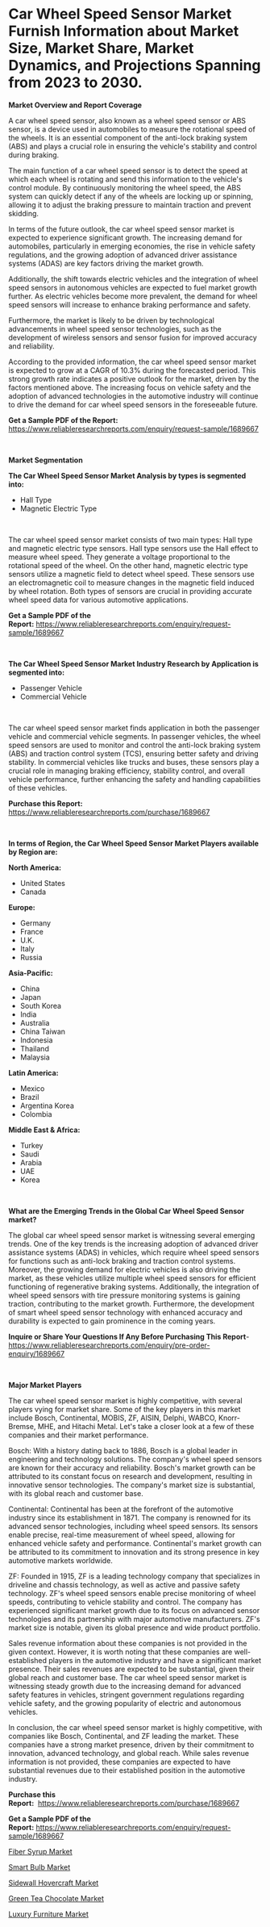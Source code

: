 <p><h1>Car Wheel Speed Sensor Market Furnish Information about Market Size, Market Share, Market Dynamics, and Projections Spanning from 2023 to 2030.</h1></p><p><strong>Market Overview and Report Coverage</strong></p>
<p><p>A car wheel speed sensor, also known as a wheel speed sensor or ABS sensor, is a device used in automobiles to measure the rotational speed of the wheels. It is an essential component of the anti-lock braking system (ABS) and plays a crucial role in ensuring the vehicle's stability and control during braking.</p><p>The main function of a car wheel speed sensor is to detect the speed at which each wheel is rotating and send this information to the vehicle's control module. By continuously monitoring the wheel speed, the ABS system can quickly detect if any of the wheels are locking up or spinning, allowing it to adjust the braking pressure to maintain traction and prevent skidding.</p><p>In terms of the future outlook, the car wheel speed sensor market is expected to experience significant growth. The increasing demand for automobiles, particularly in emerging economies, the rise in vehicle safety regulations, and the growing adoption of advanced driver assistance systems (ADAS) are key factors driving the market growth.</p><p>Additionally, the shift towards electric vehicles and the integration of wheel speed sensors in autonomous vehicles are expected to fuel market growth further. As electric vehicles become more prevalent, the demand for wheel speed sensors will increase to enhance braking performance and safety.</p><p>Furthermore, the market is likely to be driven by technological advancements in wheel speed sensor technologies, such as the development of wireless sensors and sensor fusion for improved accuracy and reliability.</p><p>According to the provided information, the car wheel speed sensor market is expected to grow at a CAGR of 10.3% during the forecasted period. This strong growth rate indicates a positive outlook for the market, driven by the factors mentioned above. The increasing focus on vehicle safety and the adoption of advanced technologies in the automotive industry will continue to drive the demand for car wheel speed sensors in the foreseeable future.</p></p>
<p><strong>Get a Sample PDF of the Report:</strong> <a href="https://www.reliableresearchreports.com/enquiry/request-sample/1689667">https://www.reliableresearchreports.com/enquiry/request-sample/1689667</a></p>
<p>&nbsp;</p>
<p><strong>Market Segmentation</strong></p>
<p><strong>The Car Wheel Speed Sensor Market Analysis by types is segmented into:</strong></p>
<p><ul><li>Hall Type</li><li>Magnetic Electric Type</li></ul></p>
<p>&nbsp;</p>
<p><p>The car wheel speed sensor market consists of two main types: Hall type and magnetic electric type sensors. Hall type sensors use the Hall effect to measure wheel speed. They generate a voltage proportional to the rotational speed of the wheel. On the other hand, magnetic electric type sensors utilize a magnetic field to detect wheel speed. These sensors use an electromagnetic coil to measure changes in the magnetic field induced by wheel rotation. Both types of sensors are crucial in providing accurate wheel speed data for various automotive applications.</p></p>
<p><strong>Get a Sample PDF of the Report:</strong>&nbsp;<a href="https://www.reliableresearchreports.com/enquiry/request-sample/1689667">https://www.reliableresearchreports.com/enquiry/request-sample/1689667</a></p>
<p>&nbsp;</p>
<p><strong>The Car Wheel Speed Sensor Market Industry Research by Application is segmented into:</strong></p>
<p><ul><li>Passenger Vehicle</li><li>Commercial Vehicle</li></ul></p>
<p>&nbsp;</p>
<p><p>The car wheel speed sensor market finds application in both the passenger vehicle and commercial vehicle segments. In passenger vehicles, the wheel speed sensors are used to monitor and control the anti-lock braking system (ABS) and traction control system (TCS), ensuring better safety and driving stability. In commercial vehicles like trucks and buses, these sensors play a crucial role in managing braking efficiency, stability control, and overall vehicle performance, further enhancing the safety and handling capabilities of these vehicles.</p></p>
<p><strong>Purchase this Report:</strong>&nbsp; <a href="https://www.reliableresearchreports.com/purchase/1689667">https://www.reliableresearchreports.com/purchase/1689667</a></p>
<p>&nbsp;</p>
<p><strong>In terms of Region, the Car Wheel Speed Sensor Market Players available by Region are:</strong></p>
<p>
    <p> <strong> North America: </strong>
        <ul>
            <li>United States</li>
            <li>Canada</li>
        </ul>
        </p> 
    <p> <strong> Europe: </strong>
        <ul>
            <li>Germany</li>
            <li>France</li>
            <li>U.K.</li>
            <li>Italy</li>
            <li>Russia</li>
        </ul>
        </p> 
    <p> <strong> Asia-Pacific: </strong>
        <ul>
            <li>China</li>
            <li>Japan</li>
            <li>South Korea</li>
            <li>India</li>
            <li>Australia</li>
            <li>China Taiwan</li>
            <li>Indonesia</li>
            <li>Thailand</li>
            <li>Malaysia</li>
        </ul>
        </p> 
    <p> <strong> Latin America: </strong>
        <ul>
            <li>Mexico</li>
            <li>Brazil</li>
            <li>Argentina Korea</li>
            <li>Colombia</li>
        </ul>
        </p> 
    <p> <strong> Middle East & Africa: </strong>
        <ul>
            <li>Turkey</li>
            <li>Saudi</li>
            <li>Arabia</li>
            <li>UAE</li>
            <li>Korea</li>
        </ul>
    </p>
    </p>
<p>&nbsp;</p>
<p><strong>What are the Emerging Trends in the Global Car Wheel Speed Sensor market?</strong></p>
<p><p>The global car wheel speed sensor market is witnessing several emerging trends. One of the key trends is the increasing adoption of advanced driver assistance systems (ADAS) in vehicles, which require wheel speed sensors for functions such as anti-lock braking and traction control systems. Moreover, the growing demand for electric vehicles is also driving the market, as these vehicles utilize multiple wheel speed sensors for efficient functioning of regenerative braking systems. Additionally, the integration of wheel speed sensors with tire pressure monitoring systems is gaining traction, contributing to the market growth. Furthermore, the development of smart wheel speed sensor technology with enhanced accuracy and durability is expected to gain prominence in the coming years.</p></p>
<p><strong>Inquire or Share Your Questions If Any Before Purchasing This Report</strong>- <a href="https://www.reliableresearchreports.com/enquiry/pre-order-enquiry/1689667">https://www.reliableresearchreports.com/enquiry/pre-order-enquiry/1689667</a></p>
<p>&nbsp;</p>
<p><strong>Major Market Players</strong></p>
<p><p>The car wheel speed sensor market is highly competitive, with several players vying for market share. Some of the key players in this market include Bosch, Continental, MOBIS, ZF, AISIN, Delphi, WABCO, Knorr-Bremse, MHE, and Hitachi Metal. Let's take a closer look at a few of these companies and their market performance.</p><p>Bosch: With a history dating back to 1886, Bosch is a global leader in engineering and technology solutions. The company's wheel speed sensors are known for their accuracy and reliability. Bosch's market growth can be attributed to its constant focus on research and development, resulting in innovative sensor technologies. The company's market size is substantial, with its global reach and customer base.</p><p>Continental: Continental has been at the forefront of the automotive industry since its establishment in 1871. The company is renowned for its advanced sensor technologies, including wheel speed sensors. Its sensors enable precise, real-time measurement of wheel speed, allowing for enhanced vehicle safety and performance. Continental's market growth can be attributed to its commitment to innovation and its strong presence in key automotive markets worldwide.</p><p>ZF: Founded in 1915, ZF is a leading technology company that specializes in driveline and chassis technology, as well as active and passive safety technology. ZF's wheel speed sensors enable precise monitoring of wheel speeds, contributing to vehicle stability and control. The company has experienced significant market growth due to its focus on advanced sensor technologies and its partnership with major automotive manufacturers. ZF's market size is notable, given its global presence and wide product portfolio.</p><p>Sales revenue information about these companies is not provided in the given context. However, it is worth noting that these companies are well-established players in the automotive industry and have a significant market presence. Their sales revenues are expected to be substantial, given their global reach and customer base. The car wheel speed sensor market is witnessing steady growth due to the increasing demand for advanced safety features in vehicles, stringent government regulations regarding vehicle safety, and the growing popularity of electric and autonomous vehicles.</p><p>In conclusion, the car wheel speed sensor market is highly competitive, with companies like Bosch, Continental, and ZF leading the market. These companies have a strong market presence, driven by their commitment to innovation, advanced technology, and global reach. While sales revenue information is not provided, these companies are expected to have substantial revenues due to their established position in the automotive industry.</p></p>
<p><strong>Purchase this Report:</strong>&nbsp;&nbsp;<a href="https://www.reliableresearchreports.com/purchase/1689667">https://www.reliableresearchreports.com/purchase/1689667</a></p>
<p></p>
<p><strong>Get a Sample PDF of the Report:</strong>&nbsp;<a href="https://www.reliableresearchreports.com/enquiry/request-sample/1689667">https://www.reliableresearchreports.com/enquiry/request-sample/1689667</a></p>
<p><p><a href="https://www.linkedin.com/pulse/fiber-syrup-market-size-2023-2030-global-industrial-analysis-wrlge/">Fiber Syrup Market</a></p><p><a href="https://medium.com/@krishna_35021/smart-bulb-market-the-key-to-successful-business-strategy-forecast-till-2030-1b29416ea304">Smart Bulb Market</a></p><p><a href="https://github.com/ChiragRP21/Market-Research-Report-List-1/blob/main/sidewall-hovercraft-market.md">Sidewall Hovercraft Market</a></p><p><a href="https://www.linkedin.com/pulse/green-tea-chocolate-market-challenges-opportunities-jcdje/">Green Tea Chocolate Market</a></p><p><a href="https://medium.com/@krish.reportprime/luxury-furniture-market-outlook-industry-overview-and-forecast-2023-to-2030-47fa6151dd4b">Luxury Furniture Market</a></p></p>